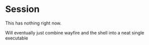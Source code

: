 # Session
This has nothing right now.

Will eventually just combine wayfire and the shell into a neat single executable